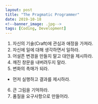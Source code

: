```yaml
---
layout: post
title: "The Pragmatic Programmer"
date: 2019-10-18
<!--banner_image: .jpg-->
tags: [Coding, Development]
---
```

1. 자신의 기술(Craft)에 관심과 애정을 가져라.
2. 자신에 일에 대해 생각하면서 일하라.
3. 어설픈 변경을 만들지 말고 대안을 제시하라.
4. 깨진 창문을 내버려두지 말라.
5. 변화의 촉매가 되라.
  - 먼저 실행하고 결과를 제시하라.
6. 큰 그림을 기억하라.
7. 품질을 요구사항으로 만들어라.